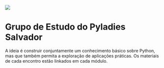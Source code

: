 
<img src="../imagens/bemvindas.png">

# Grupo de Estudo do Pyladies Salvador

A ideia é construir conjuntamente um conhecimento básico sobre Python, mas que também permita a exploração de aplicações práticas.
Os materiais de cada encontro estão linkados em cada módulo.